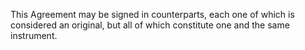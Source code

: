 This Agreement may be signed in counterparts, each one of which is considered an original, but all of which constitute one and the same instrument.